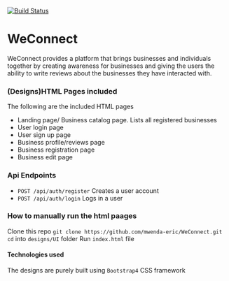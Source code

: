 [![Build Status](https://travis-ci.org/mwenda-eric/WeConnect.svg?branch=master)](https://travis-ci.org/mwenda-eric/WeConnect)
# WeConnect
WeConnect provides a platform that brings businesses and individuals together by creating awareness for businesses and giving the users the ability to write reviews about the businesses they have interacted with. 

### (Designs)HTML Pages included
The following are the included HTML pages
- Landing page/ Business catalog page. Lists all registered businesses
- User login page
- User sign up page
- Business profile/reviews page
- Business registration page
- Business edit page

### Api Endpoints
- `POST /api/auth/register` Creates a user account
- `POST /api/auth/login` Logs in a user

### How to manually run the html paages
Clone this repo `git clone https://github.com/mwenda-eric/WeConnect.git`
`cd` into `designs/UI` folder
Run `index.html` file

#### Technologies used

The designs are purely built using `Bootstrap4` CSS framework